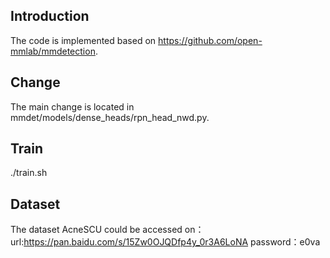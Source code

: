 ## Introduction
The code is implemented based on https://github.com/open-mmlab/mmdetection. 

## Change
The main change is located in mmdet/models/dense_heads/rpn_head_nwd.py.

## Train
./train.sh

## Dataset
The dataset AcneSCU could be accessed on：
url:https://pan.baidu.com/s/15Zw0OJQDfp4y_0r3A6LoNA 
password：e0va 
